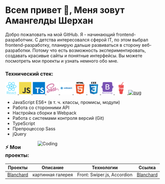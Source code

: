 <h1 align="left">Всем привет 👋, Меня зовут Амангелды Шерхан</h1>

Добро пожаловать на мой GitHub. Я - начинающий frontend-разработчик. С детства интересовался сферой IT, по этом выбрал
frontend-разработку, планирую дальше развиваться в сторону веб-разработки. Потому что есть возможность экспериментировать, создавать красивые сайты и понятные интерфейсы. Вы можете посмотреть мои проекты и узнать немного обо мне.

### Технический стек:
<p align="left"> 
<a href="https://reactjs.org/" target="_blank" rel="noreferrer"> <img src="https://raw.githubusercontent.com/devicons/devicon/master/icons/react/react-original-wordmark.svg" alt="react" width="40" height="40"/> </a> 
<a href="https://developer.mozilla.org/en-US/docs/Web/JavaScript" target="_blank" rel="noreferrer"> <img src="https://raw.githubusercontent.com/devicons/devicon/master/icons/javascript/javascript-original.svg" alt="javascript" width="40" height="40"/> </a> 
<a href="https://www.typescriptlang.org/" target="_blank" rel="noreferrer"> <img src="https://raw.githubusercontent.com/devicons/devicon/master/icons/typescript/typescript-original.svg" alt="typescript" width="40" height="40"/> </a> 
<a href="https://sass-lang.com" target="_blank" rel="noreferrer"> <img src="https://raw.githubusercontent.com/devicons/devicon/master/icons/sass/sass-original.svg" alt="sass" width="40" height="40"/> </a> 
<a href="https://webpack.js.org" target="_blank" rel="noreferrer"> <img src="https://raw.githubusercontent.com/devicons/devicon/d00d0969292a6569d45b06d3f350f463a0107b0d/icons/webpack/webpack-original-wordmark.svg" alt="webpack" width="40" height="40"/> 
<a href="https://www.w3.org/html/" target="_blank" rel="noreferrer"> <img src="https://raw.githubusercontent.com/devicons/devicon/master/icons/html5/html5-original-wordmark.svg" alt="html5" width="40" height="40"/> </a> 
<a href="https://www.w3schools.com/css/" target="_blank" rel="noreferrer"> <img src="https://raw.githubusercontent.com/devicons/devicon/master/icons/css3/css3-original-wordmark.svg" alt="css3" width="40" height="40"/> </a> 
<a href="https://getbootstrap.com" target="_blank" rel="noreferrer"> <img src="https://raw.githubusercontent.com/devicons/devicon/master/icons/bootstrap/bootstrap-plain-wordmark.svg" alt="bootstrap" width="40" height="40"/> </a> 
<a href="https://gulpjs.com" target="_blank" rel="noreferrer"> <img src="https://raw.githubusercontent.com/devicons/devicon/master/icons/gulp/gulp-plain.svg" alt="gulp" width="40" height="40"/> </a> 
<a href="https://pugjs.org" target="_blank" rel="noreferrer"> <img src="https://cdn.worldvectorlogo.com/logos/pug.svg" alt="pug" width="40" height="40"/> </a> 
</p>
 
<ul>
 <li>JavaScript ES6+ (в т. ч. классы, промисы, модули)</li>
 <li>Работа со сторонними API</li>
 <li>Настройка сборки в Webpack</li>
 <li>Работа с системами контроля версий (Git)</li>
 <li>TypeScript</li>
 <li>Препроцессор Sass</li>
 <li>jQuery</li>
</ul>

<img align="right" alt="Coding" width="400" src="https://camo.githubusercontent.com/cae12fddd9d6982901d82580bdf321d81fb299141098ca1c2d4891870827bf17/68747470733a2f2f6d69726f2e6d656469756d2e636f6d2f6d61782f313336302f302a37513379765349765f7430696f4a2d5a2e676966">

### ⚡ Мои проекты:


| Проекты       | Описание          | Технологии  | Ссылка |
| ------------- | ----------------- | ----------- | ---------------- |
| [Blanchard]([https://github.com/unknown-mann/chatty-mui](https://gitlab.skillbox.ru/sherkhan_amangeldy/weblayout.git)) | картинная галерея | Front: Swiper.js, Accordion| [Blanchard](https:) |

